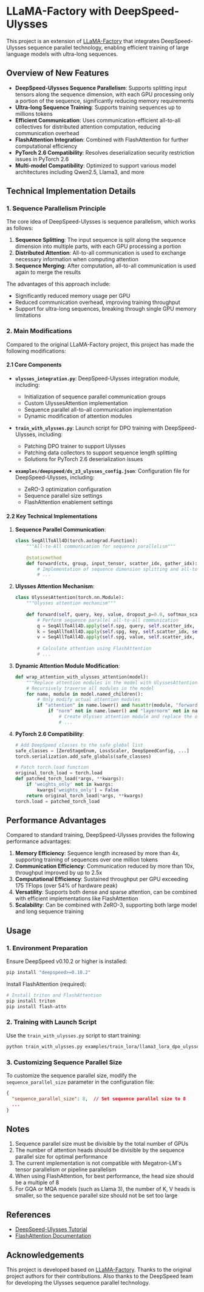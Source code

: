 # LLaMA-Factory with DeepSpeed-Ulysses

This project is an extension of [LLaMA-Factory](https://github.com/hiyouga/LLaMA-Factory) that integrates DeepSpeed-Ulysses sequence parallel technology, enabling efficient training of large language models with ultra-long sequences.

## Overview of New Features

- **DeepSpeed-Ulysses Sequence Parallelism**: Supports splitting input tensors along the sequence dimension, with each GPU processing only a portion of the sequence, significantly reducing memory requirements
- **Ultra-long Sequence Training**: Supports training sequences up to millions tokens 
- **Efficient Communication**: Uses communication-efficient all-to-all collectives for distributed attention computation, reducing communication overhead
- **FlashAttention Integration**: Combined with FlashAttention for further computational efficiency
- **PyTorch 2.6 Compatibility**: Resolves deserialization security restriction issues in PyTorch 2.6
- **Multi-model Compatibility**: Optimized to support various model architectures including Qwen2.5, Llama3, and more

## Technical Implementation Details

### 1. Sequence Parallelism Principle

The core idea of DeepSpeed-Ulysses is sequence parallelism, which works as follows:

1. **Sequence Splitting**: The input sequence is split along the sequence dimension into multiple parts, with each GPU processing a portion
2. **Distributed Attention**: All-to-all communication is used to exchange necessary information when computing attention
3. **Sequence Merging**: After computation, all-to-all communication is used again to merge the results

The advantages of this approach include:
- Significantly reduced memory usage per GPU
- Reduced communication overhead, improving training throughput
- Support for ultra-long sequences, breaking through single GPU memory limitations

### 2. Main Modifications

Compared to the original LLaMA-Factory project, this project has made the following modifications:

#### 2.1 Core Components

- **`ulysses_integration.py`**: DeepSpeed-Ulysses integration module, including:
  - Initialization of sequence parallel communication groups
  - Custom UlyssesAttention implementation
  - Sequence parallel all-to-all communication implementation
  - Dynamic modification of attention modules

- **`train_with_ulysses.py`**: Launch script for DPO training with DeepSpeed-Ulysses, including:
  - Patching DPO trainer to support Ulysses
  - Patching data collectors to support sequence length splitting
  - Solutions for PyTorch 2.6 deserialization issues

- **`examples/deepspeed/ds_z3_ulysses_config.json`**: Configuration file for DeepSpeed-Ulysses, including:
  - ZeRO-3 optimization configuration
  - Sequence parallel size settings
  - FlashAttention enablement settings

#### 2.2 Key Technical Implementations

1. **Sequence Parallel Communication**:
   ```python
   class SeqAllToAll4D(torch.autograd.Function):
       """All-to-All communication for sequence parallelism"""
       
       @staticmethod
       def forward(ctx, group, input_tensor, scatter_idx, gather_idx):
           # Implementation of sequence dimension splitting and all-to-all communication
           # ...
   ```

2. **Ulysses Attention Mechanism**:
   ```python
   class UlyssesAttention(torch.nn.Module):
       """Ulysses attention mechanism"""
       
       def forward(self, query, key, value, dropout_p=0.0, softmax_scale=None, causal=False, *args):
           # Perform sequence parallel all-to-all communication
           q = SeqAllToAll4D.apply(self.spg, query, self.scatter_idx, self.gather_idx)
           k = SeqAllToAll4D.apply(self.spg, key, self.scatter_idx, self.gather_idx)
           v = SeqAllToAll4D.apply(self.spg, value, self.scatter_idx, self.gather_idx)
           
           # Calculate attention using FlashAttention
           # ...
   ```

3. **Dynamic Attention Module Modification**:
   ```python
   def wrap_attention_with_ulysses_attention(model):
       """Replace attention modules in the model with UlyssesAttention"""
       # Recursively traverse all modules in the model
       for name, module in model.named_children():
           # Only modify actual attention modules
           if "attention" in name.lower() and hasattr(module, "forward"):
               if "norm" not in name.lower() and "layernorm" not in name.lower():
                   # Create Ulysses attention module and replace the original forward method
                   # ...
   ```

4. **PyTorch 2.6 Compatibility**:
   ```python
   # Add DeepSpeed classes to the safe global list
   safe_classes = [ZeroStageEnum, LossScaler, DeepSpeedConfig, ...]
   torch.serialization.add_safe_globals(safe_classes)
   
   # Patch torch.load function
   original_torch_load = torch.load
   def patched_torch_load(*args, **kwargs):
       if 'weights_only' not in kwargs:
           kwargs['weights_only'] = False
       return original_torch_load(*args, **kwargs)
   torch.load = patched_torch_load
   ```

## Performance Advantages

Compared to standard training, DeepSpeed-Ulysses provides the following performance advantages:

1. **Memory Efficiency**: Sequence length increased by more than 4x, supporting training of sequences over one million tokens
2. **Communication Efficiency**: Communication reduced by more than 10x, throughput improved by up to 2.5x
3. **Computational Efficiency**: Sustained throughput per GPU exceeding 175 TFlops (over 54% of hardware peak)
4. **Versatility**: Supports both dense and sparse attention, can be combined with efficient implementations like FlashAttention
5. **Scalability**: Can be combined with ZeRO-3, supporting both large model and long sequence training

## Usage

### 1. Environment Preparation

Ensure DeepSpeed v0.10.2 or higher is installed:

```bash
pip install "deepspeed>=0.10.2"
```

Install FlashAttention (required):

```bash
# Install triton and FlashAttention
pip install triton
pip install flash-attn
```

### 2. Training with Launch Script

Use the `train_with_ulysses.py` script to start training:

```bash
python train_with_ulysses.py examples/train_lora/llama3_lora_dpo_ulysses.yaml
```

### 3. Customizing Sequence Parallel Size

To customize the sequence parallel size, modify the `sequence_parallel_size` parameter in the configuration file:

```json
{
  "sequence_parallel_size": 8,  // Set sequence parallel size to 8
  ...
}
```

## Notes

1. Sequence parallel size must be divisible by the total number of GPUs
2. The number of attention heads should be divisible by the sequence parallel size for optimal performance
3. The current implementation is not compatible with Megatron-LM's tensor parallelism or pipeline parallelism
4. When using FlashAttention, for best performance, the head size should be a multiple of 8
5. For GQA or MQA models (such as Llama 3), the number of K, V heads is smaller, so the sequence parallel size should not be set too large

## References

- [DeepSpeed-Ulysses Tutorial](https://github.com/deepspeedai/DeepSpeed/blob/master/blogs/deepspeed-ulysses/chinese/README.md)
- [FlashAttention Documentation](https://github.com/HazyResearch/flash-attention)

## Acknowledgements

This project is developed based on [LLaMA-Factory](https://github.com/hiyouga/LLaMA-Factory). Thanks to the original project authors for their contributions. Also thanks to the DeepSpeed team for developing the Ulysses sequence parallel technology.
